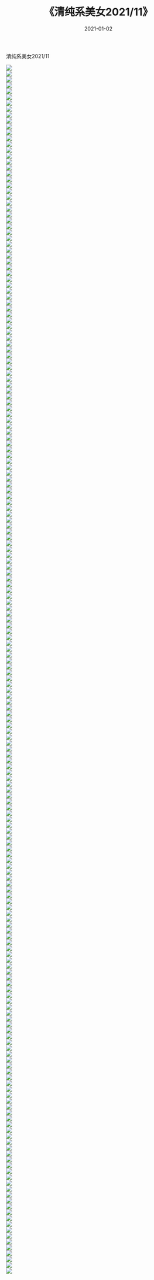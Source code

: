 ﻿---
layout: post
title:  《清纯系美女2021/11》
date:   2021-01-02
img: http://pic.660000.xyz/1:/清纯系美女/2021/11/000.jpg
categories: [美女, 清纯, 唯美]
---

清纯系美女2021/11

 ![](http://pic.660000.xyz/1:/清纯系美女/2021/11/001.jpeg) <br>![](http://pic.660000.xyz/1:/清纯系美女/2021/11/002.jpeg) <br>![](http://pic.660000.xyz/1:/清纯系美女/2021/11/003.jpeg) <br>![](http://pic.660000.xyz/1:/清纯系美女/2021/11/004.jpeg) <br>![](http://pic.660000.xyz/1:/清纯系美女/2021/11/005.jpeg) <br>![](http://pic.660000.xyz/1:/清纯系美女/2021/11/006.jpeg) <br>![](http://pic.660000.xyz/1:/清纯系美女/2021/11/007.jpeg) <br>![](http://pic.660000.xyz/1:/清纯系美女/2021/11/008.jpeg) <br>![](http://pic.660000.xyz/1:/清纯系美女/2021/11/009.jpeg) <br>![](http://pic.660000.xyz/1:/清纯系美女/2021/11/010.jpeg) <br>![](http://pic.660000.xyz/1:/清纯系美女/2021/11/011.jpeg) <br>![](http://pic.660000.xyz/1:/清纯系美女/2021/11/012.jpeg) <br>![](http://pic.660000.xyz/1:/清纯系美女/2021/11/013.jpeg) <br>![](http://pic.660000.xyz/1:/清纯系美女/2021/11/014.jpeg) <br>![](http://pic.660000.xyz/1:/清纯系美女/2021/11/015.jpeg) <br>![](http://pic.660000.xyz/1:/清纯系美女/2021/11/016.jpeg) <br>![](http://pic.660000.xyz/1:/清纯系美女/2021/11/017.jpeg) <br>![](http://pic.660000.xyz/1:/清纯系美女/2021/11/018.jpeg) <br>![](http://pic.660000.xyz/1:/清纯系美女/2021/11/019.jpeg) <br>![](http://pic.660000.xyz/1:/清纯系美女/2021/11/020.jpeg) <br>![](http://pic.660000.xyz/1:/清纯系美女/2021/11/021.jpeg) <br>![](http://pic.660000.xyz/1:/清纯系美女/2021/11/022.jpeg) <br>![](http://pic.660000.xyz/1:/清纯系美女/2021/11/023.jpeg) <br>![](http://pic.660000.xyz/1:/清纯系美女/2021/11/024.jpeg) <br>![](http://pic.660000.xyz/1:/清纯系美女/2021/11/025.jpeg) <br>![](http://pic.660000.xyz/1:/清纯系美女/2021/11/026.jpeg) <br>![](http://pic.660000.xyz/1:/清纯系美女/2021/11/027.jpeg) <br>![](http://pic.660000.xyz/1:/清纯系美女/2021/11/028.jpeg) <br>![](http://pic.660000.xyz/1:/清纯系美女/2021/11/029.jpeg) <br>![](http://pic.660000.xyz/1:/清纯系美女/2021/11/030.jpeg) <br>![](http://pic.660000.xyz/1:/清纯系美女/2021/11/031.jpeg) <br>![](http://pic.660000.xyz/1:/清纯系美女/2021/11/032.jpeg) <br>![](http://pic.660000.xyz/1:/清纯系美女/2021/11/033.jpeg) <br>![](http://pic.660000.xyz/1:/清纯系美女/2021/11/034.jpeg) <br>![](http://pic.660000.xyz/1:/清纯系美女/2021/11/035.jpeg) <br>![](http://pic.660000.xyz/1:/清纯系美女/2021/11/036.jpeg) <br>![](http://pic.660000.xyz/1:/清纯系美女/2021/11/037.jpeg) <br>![](http://pic.660000.xyz/1:/清纯系美女/2021/11/038.jpeg) <br>![](http://pic.660000.xyz/1:/清纯系美女/2021/11/039.jpeg) <br>![](http://pic.660000.xyz/1:/清纯系美女/2021/11/040.jpeg) <br>![](http://pic.660000.xyz/1:/清纯系美女/2021/11/041.jpeg) <br>![](http://pic.660000.xyz/1:/清纯系美女/2021/11/042.jpeg) <br>![](http://pic.660000.xyz/1:/清纯系美女/2021/11/043.jpeg) <br>![](http://pic.660000.xyz/1:/清纯系美女/2021/11/044.jpeg) <br>![](http://pic.660000.xyz/1:/清纯系美女/2021/11/045.jpeg) <br>![](http://pic.660000.xyz/1:/清纯系美女/2021/11/046.jpeg) <br>![](http://pic.660000.xyz/1:/清纯系美女/2021/11/047.jpeg) <br>![](http://pic.660000.xyz/1:/清纯系美女/2021/11/048.jpeg) <br>![](http://pic.660000.xyz/1:/清纯系美女/2021/11/049.jpeg) <br>![](http://pic.660000.xyz/1:/清纯系美女/2021/11/050.jpeg) <br>![](http://pic.660000.xyz/1:/清纯系美女/2021/11/051.jpeg) <br>![](http://pic.660000.xyz/1:/清纯系美女/2021/11/052.jpeg) <br>![](http://pic.660000.xyz/1:/清纯系美女/2021/11/053.jpeg) <br>![](http://pic.660000.xyz/1:/清纯系美女/2021/11/054.jpeg) <br>![](http://pic.660000.xyz/1:/清纯系美女/2021/11/055.jpeg) <br>![](http://pic.660000.xyz/1:/清纯系美女/2021/11/056.jpeg) <br>![](http://pic.660000.xyz/1:/清纯系美女/2021/11/057.jpeg) <br>![](http://pic.660000.xyz/1:/清纯系美女/2021/11/058.jpeg) <br>![](http://pic.660000.xyz/1:/清纯系美女/2021/11/059.jpeg) <br>![](http://pic.660000.xyz/1:/清纯系美女/2021/11/060.jpeg) <br>![](http://pic.660000.xyz/1:/清纯系美女/2021/11/061.jpeg) <br>![](http://pic.660000.xyz/1:/清纯系美女/2021/11/062.jpeg) <br>![](http://pic.660000.xyz/1:/清纯系美女/2021/11/063.jpeg) <br>![](http://pic.660000.xyz/1:/清纯系美女/2021/11/064.jpeg) <br>![](http://pic.660000.xyz/1:/清纯系美女/2021/11/065.jpeg) <br>![](http://pic.660000.xyz/1:/清纯系美女/2021/11/066.jpeg) <br>![](http://pic.660000.xyz/1:/清纯系美女/2021/11/067.jpeg) <br>![](http://pic.660000.xyz/1:/清纯系美女/2021/11/068.jpeg) <br>![](http://pic.660000.xyz/1:/清纯系美女/2021/11/069.jpeg) <br>![](http://pic.660000.xyz/1:/清纯系美女/2021/11/070.jpeg) <br>![](http://pic.660000.xyz/1:/清纯系美女/2021/11/071.jpeg) <br>![](http://pic.660000.xyz/1:/清纯系美女/2021/11/072.jpeg) <br>![](http://pic.660000.xyz/1:/清纯系美女/2021/11/073.jpeg) <br>![](http://pic.660000.xyz/1:/清纯系美女/2021/11/074.jpeg) <br>![](http://pic.660000.xyz/1:/清纯系美女/2021/11/075.jpeg) <br>![](http://pic.660000.xyz/1:/清纯系美女/2021/11/076.jpeg) <br>![](http://pic.660000.xyz/1:/清纯系美女/2021/11/077.jpeg) <br>![](http://pic.660000.xyz/1:/清纯系美女/2021/11/078.jpeg) <br>![](http://pic.660000.xyz/1:/清纯系美女/2021/11/079.jpeg) <br>![](http://pic.660000.xyz/1:/清纯系美女/2021/11/080.jpeg) <br>![](http://pic.660000.xyz/1:/清纯系美女/2021/11/081.jpeg) <br>![](http://pic.660000.xyz/1:/清纯系美女/2021/11/082.jpeg) <br>![](http://pic.660000.xyz/1:/清纯系美女/2021/11/083.jpeg) <br>![](http://pic.660000.xyz/1:/清纯系美女/2021/11/084.jpeg) <br>![](http://pic.660000.xyz/1:/清纯系美女/2021/11/085.jpeg) <br>![](http://pic.660000.xyz/1:/清纯系美女/2021/11/086.jpeg) <br>![](http://pic.660000.xyz/1:/清纯系美女/2021/11/087.jpeg) <br>![](http://pic.660000.xyz/1:/清纯系美女/2021/11/088.jpeg) <br>![](http://pic.660000.xyz/1:/清纯系美女/2021/11/089.jpeg) <br>![](http://pic.660000.xyz/1:/清纯系美女/2021/11/090.jpeg) <br>![](http://pic.660000.xyz/1:/清纯系美女/2021/11/091.jpeg) <br>![](http://pic.660000.xyz/1:/清纯系美女/2021/11/092.jpeg) <br>![](http://pic.660000.xyz/1:/清纯系美女/2021/11/093.jpeg) <br>![](http://pic.660000.xyz/1:/清纯系美女/2021/11/094.jpeg) <br>![](http://pic.660000.xyz/1:/清纯系美女/2021/11/095.jpeg) <br>![](http://pic.660000.xyz/1:/清纯系美女/2021/11/096.jpeg) <br>![](http://pic.660000.xyz/1:/清纯系美女/2021/11/097.jpeg) <br>![](http://pic.660000.xyz/1:/清纯系美女/2021/11/098.jpeg) <br>![](http://pic.660000.xyz/1:/清纯系美女/2021/11/099.jpeg) <br>![](http://pic.660000.xyz/1:/清纯系美女/2021/11/100.jpeg) <br>![](http://pic.660000.xyz/1:/清纯系美女/2021/11/101.jpeg) <br>![](http://pic.660000.xyz/1:/清纯系美女/2021/11/102.jpeg) <br>![](http://pic.660000.xyz/1:/清纯系美女/2021/11/103.jpeg) <br>![](http://pic.660000.xyz/1:/清纯系美女/2021/11/104.jpeg) <br>![](http://pic.660000.xyz/1:/清纯系美女/2021/11/105.jpeg) <br>![](http://pic.660000.xyz/1:/清纯系美女/2021/11/106.jpeg) <br>![](http://pic.660000.xyz/1:/清纯系美女/2021/11/107.jpeg) <br>![](http://pic.660000.xyz/1:/清纯系美女/2021/11/108.jpeg) <br>![](http://pic.660000.xyz/1:/清纯系美女/2021/11/109.jpeg) <br>![](http://pic.660000.xyz/1:/清纯系美女/2021/11/110.jpeg) <br>![](http://pic.660000.xyz/1:/清纯系美女/2021/11/111.jpeg) <br>![](http://pic.660000.xyz/1:/清纯系美女/2021/11/112.jpeg) <br>![](http://pic.660000.xyz/1:/清纯系美女/2021/11/113.jpeg) <br>![](http://pic.660000.xyz/1:/清纯系美女/2021/11/114.jpeg) <br>![](http://pic.660000.xyz/1:/清纯系美女/2021/11/115.jpeg) <br>![](http://pic.660000.xyz/1:/清纯系美女/2021/11/116.jpeg) <br>![](http://pic.660000.xyz/1:/清纯系美女/2021/11/117.jpeg) <br>![](http://pic.660000.xyz/1:/清纯系美女/2021/11/118.jpeg) <br>![](http://pic.660000.xyz/1:/清纯系美女/2021/11/119.jpeg) <br>![](http://pic.660000.xyz/1:/清纯系美女/2021/11/120.jpeg) <br>![](http://pic.660000.xyz/1:/清纯系美女/2021/11/121.jpeg) <br>![](http://pic.660000.xyz/1:/清纯系美女/2021/11/122.jpeg) <br>![](http://pic.660000.xyz/1:/清纯系美女/2021/11/123.jpeg) <br>![](http://pic.660000.xyz/1:/清纯系美女/2021/11/124.jpeg) <br>![](http://pic.660000.xyz/1:/清纯系美女/2021/11/125.jpeg) <br>![](http://pic.660000.xyz/1:/清纯系美女/2021/11/126.jpg) <br>![](http://pic.660000.xyz/1:/清纯系美女/2021/11/127.jpeg) <br>![](http://pic.660000.xyz/1:/清纯系美女/2021/11/128.jpeg) <br>![](http://pic.660000.xyz/1:/清纯系美女/2021/11/129.jpeg) <br>![](http://pic.660000.xyz/1:/清纯系美女/2021/11/130.jpeg) <br>![](http://pic.660000.xyz/1:/清纯系美女/2021/11/131.jpeg) <br>![](http://pic.660000.xyz/1:/清纯系美女/2021/11/132.jpeg) <br>![](http://pic.660000.xyz/1:/清纯系美女/2021/11/133.jpeg) <br>![](http://pic.660000.xyz/1:/清纯系美女/2021/11/134.jpeg) <br>![](http://pic.660000.xyz/1:/清纯系美女/2021/11/135.jpeg) <br>![](http://pic.660000.xyz/1:/清纯系美女/2021/11/136.jpeg) <br>![](http://pic.660000.xyz/1:/清纯系美女/2021/11/137.jpeg) <br>![](http://pic.660000.xyz/1:/清纯系美女/2021/11/138.jpeg) <br>![](http://pic.660000.xyz/1:/清纯系美女/2021/11/139.jpeg) <br>![](http://pic.660000.xyz/1:/清纯系美女/2021/11/140.jpeg) <br>![](http://pic.660000.xyz/1:/清纯系美女/2021/11/141.jpeg) <br>![](http://pic.660000.xyz/1:/清纯系美女/2021/11/142.jpeg) <br>![](http://pic.660000.xyz/1:/清纯系美女/2021/11/143.jpeg) <br>![](http://pic.660000.xyz/1:/清纯系美女/2021/11/144.jpeg) <br>![](http://pic.660000.xyz/1:/清纯系美女/2021/11/145.jpeg) <br>![](http://pic.660000.xyz/1:/清纯系美女/2021/11/146.jpeg) <br>![](http://pic.660000.xyz/1:/清纯系美女/2021/11/147.jpeg) <br>![](http://pic.660000.xyz/1:/清纯系美女/2021/11/148.jpeg) <br>![](http://pic.660000.xyz/1:/清纯系美女/2021/11/149.jpeg) <br>![](http://pic.660000.xyz/1:/清纯系美女/2021/11/150.jpeg) <br>![](http://pic.660000.xyz/1:/清纯系美女/2021/11/151.jpeg) <br>![](http://pic.660000.xyz/1:/清纯系美女/2021/11/152.jpeg) <br>![](http://pic.660000.xyz/1:/清纯系美女/2021/11/153.jpeg) <br>![](http://pic.660000.xyz/1:/清纯系美女/2021/11/154.jpeg) <br>![](http://pic.660000.xyz/1:/清纯系美女/2021/11/155.jpeg) <br>![](http://pic.660000.xyz/1:/清纯系美女/2021/11/156.jpeg) <br>![](http://pic.660000.xyz/1:/清纯系美女/2021/11/157.jpeg) <br>![](http://pic.660000.xyz/1:/清纯系美女/2021/11/158.jpeg) <br>![](http://pic.660000.xyz/1:/清纯系美女/2021/11/159.jpeg) <br>![](http://pic.660000.xyz/1:/清纯系美女/2021/11/160.jpeg) <br>![](http://pic.660000.xyz/1:/清纯系美女/2021/11/161.jpeg) <br>![](http://pic.660000.xyz/1:/清纯系美女/2021/11/162.jpeg) <br>![](http://pic.660000.xyz/1:/清纯系美女/2021/11/163.jpeg) <br>![](http://pic.660000.xyz/1:/清纯系美女/2021/11/164.jpeg) <br>![](http://pic.660000.xyz/1:/清纯系美女/2021/11/165.jpeg) <br>![](http://pic.660000.xyz/1:/清纯系美女/2021/11/166.jpeg) <br>![](http://pic.660000.xyz/1:/清纯系美女/2021/11/167.jpeg) <br>![](http://pic.660000.xyz/1:/清纯系美女/2021/11/168.jpeg) <br>![](http://pic.660000.xyz/1:/清纯系美女/2021/11/169.jpeg) <br>![](http://pic.660000.xyz/1:/清纯系美女/2021/11/170.jpeg) <br>![](http://pic.660000.xyz/1:/清纯系美女/2021/11/171.jpeg) <br>![](http://pic.660000.xyz/1:/清纯系美女/2021/11/172.jpeg) <br>![](http://pic.660000.xyz/1:/清纯系美女/2021/11/173.jpeg) <br>![](http://pic.660000.xyz/1:/清纯系美女/2021/11/174.jpeg) <br>![](http://pic.660000.xyz/1:/清纯系美女/2021/11/175.jpeg) <br>![](http://pic.660000.xyz/1:/清纯系美女/2021/11/176.jpeg) <br>![](http://pic.660000.xyz/1:/清纯系美女/2021/11/177.jpeg) <br>![](http://pic.660000.xyz/1:/清纯系美女/2021/11/178.jpeg) <br>![](http://pic.660000.xyz/1:/清纯系美女/2021/11/179.jpeg) <br>![](http://pic.660000.xyz/1:/清纯系美女/2021/11/180.jpeg) <br>![](http://pic.660000.xyz/1:/清纯系美女/2021/11/181.jpeg) <br>![](http://pic.660000.xyz/1:/清纯系美女/2021/11/182.jpeg) <br>![](http://pic.660000.xyz/1:/清纯系美女/2021/11/183.jpeg) <br>![](http://pic.660000.xyz/1:/清纯系美女/2021/11/184.jpeg) <br>![](http://pic.660000.xyz/1:/清纯系美女/2021/11/185.jpeg) <br>![](http://pic.660000.xyz/1:/清纯系美女/2021/11/186.jpeg) <br>![](http://pic.660000.xyz/1:/清纯系美女/2021/11/187.jpeg) <br>![](http://pic.660000.xyz/1:/清纯系美女/2021/11/188.jpeg) <br>![](http://pic.660000.xyz/1:/清纯系美女/2021/11/189.jpeg) <br>![](http://pic.660000.xyz/1:/清纯系美女/2021/11/190.jpeg) <br>![](http://pic.660000.xyz/1:/清纯系美女/2021/11/191.jpeg) <br>![](http://pic.660000.xyz/1:/清纯系美女/2021/11/192.jpeg) <br>![](http://pic.660000.xyz/1:/清纯系美女/2021/11/193.jpeg) <br>![](http://pic.660000.xyz/1:/清纯系美女/2021/11/194.jpeg) <br>![](http://pic.660000.xyz/1:/清纯系美女/2021/11/195.jpeg) <br>![](http://pic.660000.xyz/1:/清纯系美女/2021/11/196.jpeg) <br>![](http://pic.660000.xyz/1:/清纯系美女/2021/11/197.jpeg) <br>![](http://pic.660000.xyz/1:/清纯系美女/2021/11/198.jpeg) <br>![](http://pic.660000.xyz/1:/清纯系美女/2021/11/199.jpeg) <br>![](http://pic.660000.xyz/1:/清纯系美女/2021/11/200.jpeg) <br>![](http://pic.660000.xyz/1:/清纯系美女/2021/11/201.jpeg) <br>![](http://pic.660000.xyz/1:/清纯系美女/2021/11/202.jpeg) <br>![](http://pic.660000.xyz/1:/清纯系美女/2021/11/203.jpeg) <br>![](http://pic.660000.xyz/1:/清纯系美女/2021/11/204.jpeg) <br>![](http://pic.660000.xyz/1:/清纯系美女/2021/11/205.jpeg) <br>![](http://pic.660000.xyz/1:/清纯系美女/2021/11/206.jpeg) <br>